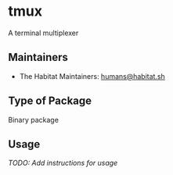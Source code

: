 # tmux

A terminal multiplexer

## Maintainers

* The Habitat Maintainers: <humans@habitat.sh>

## Type of Package

Binary package

## Usage

*TODO: Add instructions for usage*
